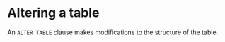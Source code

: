 # Altering a table

An `ALTER TABLE` clause makes modifications to the structure of the table.

<!-- to be continued -->
